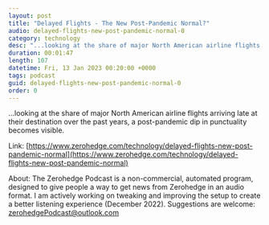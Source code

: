 ```yaml
---
layout: post
title: "Delayed Flights - The New Post-Pandemic Normal?"
audio: delayed-flights-new-post-pandemic-normal-0
category: technology
desc: "...looking at the share of major North American airline flights arriving late at their destination over the past years, a post-pandemic dip in punctuality becomes visible."
duration: 00:01:47
length: 107
datetime: Fri, 13 Jan 2023 00:20:00 +0000
tags: podcast
guid: delayed-flights-new-post-pandemic-normal-0
order: 0
---
```

...looking at the share of major North American airline flights arriving late at their destination over the past years, a post-pandemic dip in punctuality becomes visible.

Link: [https://www.zerohedge.com/technology/delayed-flights-new-post-pandemic-normal](https://www.zerohedge.com/technology/delayed-flights-new-post-pandemic-normal)

About: The Zerohedge Podcast is a non-commercial, automated program, designed to give people a way to get news from Zerohedge in an audio format.  I am actively working on tweaking and improving the setup to create a better listening experience (December 2022).  Suggestions are welcome: [zerohedgePodcast@outlook.com](mailto:zerohedgePodcast@outlook.com)